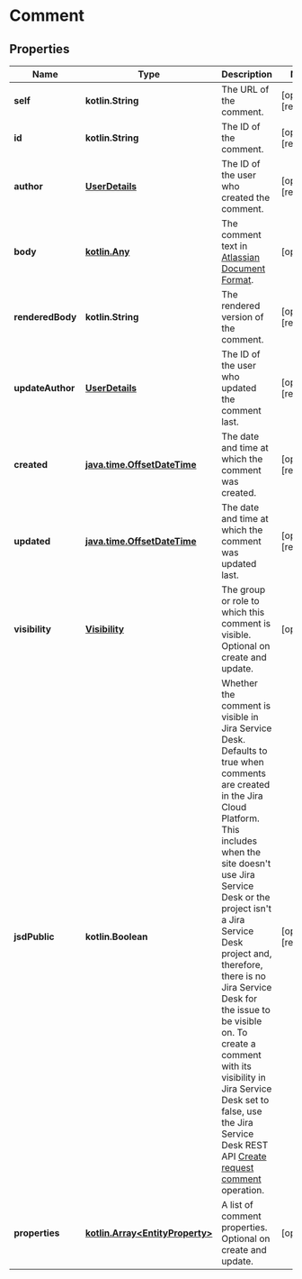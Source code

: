 
# Comment

## Properties
Name | Type | Description | Notes
------------ | ------------- | ------------- | -------------
**self** | **kotlin.String** | The URL of the comment. |  [optional] [readonly]
**id** | **kotlin.String** | The ID of the comment. |  [optional] [readonly]
**author** | [**UserDetails**](UserDetails.md) | The ID of the user who created the comment. |  [optional] [readonly]
**body** | [**kotlin.Any**](kotlin.Any.md) | The comment text in [Atlassian Document Format](https://developer.atlassian.com/cloud/jira/platform/apis/document/structure/). |  [optional]
**renderedBody** | **kotlin.String** | The rendered version of the comment. |  [optional] [readonly]
**updateAuthor** | [**UserDetails**](UserDetails.md) | The ID of the user who updated the comment last. |  [optional] [readonly]
**created** | [**java.time.OffsetDateTime**](java.time.OffsetDateTime.md) | The date and time at which the comment was created. |  [optional] [readonly]
**updated** | [**java.time.OffsetDateTime**](java.time.OffsetDateTime.md) | The date and time at which the comment was updated last. |  [optional] [readonly]
**visibility** | [**Visibility**](Visibility.md) | The group or role to which this comment is visible. Optional on create and update. |  [optional]
**jsdPublic** | **kotlin.Boolean** | Whether the comment is visible in Jira Service Desk. Defaults to true when comments are created in the Jira Cloud Platform. This includes when the site doesn&#39;t use Jira Service Desk or the project isn&#39;t a Jira Service Desk project and, therefore, there is no Jira Service Desk for the issue to be visible on. To create a comment with its visibility in Jira Service Desk set to false, use the Jira Service Desk REST API [Create request comment](https://developer.atlassian.com/cloud/jira/service-desk/rest/#api-rest-servicedeskapi-request-issueIdOrKey-comment-post) operation. |  [optional] [readonly]
**properties** | [**kotlin.Array&lt;EntityProperty&gt;**](EntityProperty.md) | A list of comment properties. Optional on create and update. |  [optional]



